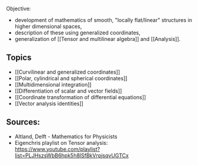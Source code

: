 Objective: 
- development of mathematics of smooth, "locally flat/linear" structures in higher dimensional spaces, 
- description of these using generalized coordinates, 
- generalization of [[Tensor and multilinear algebra]] and [[Analysis]].


## Topics
- [[Curvilinear and generalized coordinates]]
- [[Polar, cylindrical and spherical coordinates]]
- [[Multidimensional integration]]
- [[Differentiation of scalar and vector fields]]
- [[Coordinate transformation of differential equations]]
- [[Vector analysis identities]]


## Sources:
- Altland, Delft - Mathematics for Physicists
- Eigenchris playlist on Tensor analysis: https://www.youtube.com/playlist?list=PLJHszsWbB6hpk5h8lSfBkVrpjsqvUGTCx